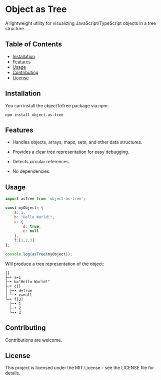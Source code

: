 # Object as Tree

A lightweight utility for visualizing JavaScript/TypeScript objects in a tree structure.

## Table of Contents

- [Installation](#installation)
- [Features](#features)
- [Usage](#usage)
- [Contributing](#contributing)
- [License](#license)

## Installation

You can install the objectToTree package via npm:

```npm install object-as-tree```

## Features

- Handles objects, arrays, maps, sets, and other data structures.

- Provides a clear tree representation for easy debugging.

- Detects circular references.

- No dependencies.

## Usage

```js
import asTree from 'object-as-tree';

const myObject= {
    a: 1,
    b: "Hello World!",
    c: {
        d: true,
        e: null
    },
    f:[1,2,3]
};

console.log(asTree(myObject));
```

Will produce a tree representation of the object:

```
{}
├─• a=1
├─• b="Hello World!"
├─• c{}
│ ├─• d=true
│ └─• e=null
└─• f[3]
  ├─• 1
  ├─• 2
  └─• 3
```

## Contributing

Contributions are welcome.

## License

This project is licensed under the MIT License - see the LICENSE file for details.